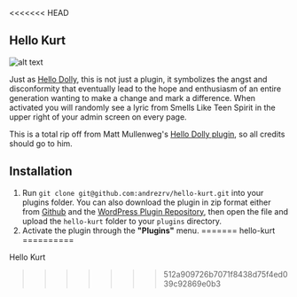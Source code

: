 <<<<<<< HEAD
## Hello Kurt

![alt text](http://plugins.svn.wordpress.org/hello-kurt/assets/banner-772x250.png "Hello Kurt")

Just as [Hello Dolly](http://wordpress.org/plugins/hello-dolly/), this is not just a plugin, it symbolizes the angst and disconformity that eventually lead to the hope and enthusiasm of an entire generation wanting to make a change and mark a difference. When activated you will randomly see a lyric from Smells Like Teen Spirit in the upper right of your admin screen on every page.

This is a total rip off from Matt Mullenweg's [Hello Dolly plugin](http://wordpress.org/plugins/hello-dolly/), so all credits should go to him.

## Installation

1. Run `git clone git@github.com:andrezrv/hello-kurt.git` into your plugins folder. You can also download the plugin in zip format either from [Github](https://github.com/andrezrv/hello-kurt/archive/master.zip) and the [WordPress Plugin Repository](http://wordpress.org/plugins/hello-kurt/), then open the file and upload the `hello-kurt` folder to your `plugins` directory.
2. Activate the plugin through the **"Plugins"** menu.
=======
hello-kurt
==========

Hello Kurt
>>>>>>> 512a909726b7071f8438d75f4ed039c92869e0b3

